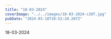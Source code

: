 ```yaml
---
title: "18-03-2024"
coverImage: "../../images/18-03-2024-c3OT.jpg"
pubDate: "2024-03-18T10:52:20.207Z"
---
```


18-03-2024

